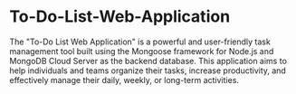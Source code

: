 # To-Do-List-Web-Application
The "To-Do List Web Application" is a powerful and user-friendly task management tool built using the Mongoose framework for Node.js and MongoDB Cloud Server as the backend database. This application aims to help individuals and teams organize their tasks, increase productivity, and effectively manage their daily, weekly, or long-term activities.
